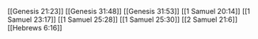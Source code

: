 [[Genesis 21:23]]
[[Genesis 31:48]]
[[Genesis 31:53]]
[[1 Samuel 20:14]]
[[1 Samuel 23:17]]
[[1 Samuel 25:28]]
[[1 Samuel 25:30]]
[[2 Samuel 21:6]]
[[Hebrews 6:16]]
